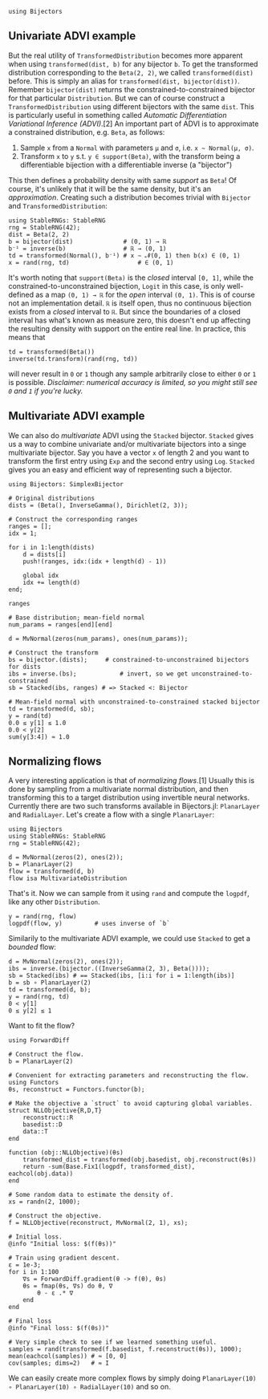 ```@setup advi
using Bijectors
```

## Univariate ADVI example

But the real utility of `TransformedDistribution` becomes more apparent when using `transformed(dist, b)` for any bijector `b`. To get the transformed distribution corresponding to the `Beta(2, 2)`, we called `transformed(dist)` before. This is simply an alias for `transformed(dist, bijector(dist))`. Remember `bijector(dist)` returns the constrained-to-constrained bijector for that particular `Distribution`. But we can of course construct a `TransformedDistribution` using different bijectors with the same `dist`. This is particularly useful in something called _Automatic Differentiation Variational Inference (ADVI)_.[2] An important part of ADVI is to approximate a constrained distribution, e.g. `Beta`, as follows:

 1. Sample `x` from a `Normal` with parameters `μ` and `σ`, i.e. `x ~ Normal(μ, σ)`.
 2. Transform `x` to `y` s.t. `y ∈ support(Beta)`, with the transform being a differentiable bijection with a differentiable inverse (a "bijector")

This then defines a probability density with same _support_ as `Beta`! Of course, it's unlikely that it will be the same density, but it's an _approximation_. Creating such a distribution becomes trivial with `Bijector` and `TransformedDistribution`:

```@repl advi
using StableRNGs: StableRNG
rng = StableRNG(42);
dist = Beta(2, 2)
b = bijector(dist)              # (0, 1) → ℝ
b⁻¹ = inverse(b)                # ℝ → (0, 1)
td = transformed(Normal(), b⁻¹) # x ∼ 𝓝(0, 1) then b(x) ∈ (0, 1)
x = rand(rng, td)                   # ∈ (0, 1)
```

It's worth noting that `support(Beta)` is the _closed_ interval `[0, 1]`, while the constrained-to-unconstrained bijection, `Logit` in this case, is only well-defined as a map `(0, 1) → ℝ` for the _open_ interval `(0, 1)`. This is of course not an implementation detail. `ℝ` is itself open, thus no continuous bijection exists from a _closed_ interval to `ℝ`. But since the boundaries of a closed interval has what's known as measure zero, this doesn't end up affecting the resulting density with support on the entire real line. In practice, this means that

```@repl advi
td = transformed(Beta())
inverse(td.transform)(rand(rng, td))
```

will never result in `0` or `1` though any sample arbitrarily close to either `0` or `1` is possible. _Disclaimer: numerical accuracy is limited, so you might still see `0` and `1` if you're lucky._

## Multivariate ADVI example

We can also do _multivariate_ ADVI using the `Stacked` bijector. `Stacked` gives us a way to combine univariate and/or multivariate bijectors into a singe multivariate bijector. Say you have a vector `x` of length 2 and you want to transform the first entry using `Exp` and the second entry using `Log`. `Stacked` gives you an easy and efficient way of representing such a bijector.

```@repl advi
using Bijectors: SimplexBijector

# Original distributions
dists = (Beta(), InverseGamma(), Dirichlet(2, 3));

# Construct the corresponding ranges
ranges = [];
idx = 1;

for i in 1:length(dists)
    d = dists[i]
    push!(ranges, idx:(idx + length(d) - 1))

    global idx
    idx += length(d)
end;

ranges

# Base distribution; mean-field normal
num_params = ranges[end][end]

d = MvNormal(zeros(num_params), ones(num_params));

# Construct the transform
bs = bijector.(dists);     # constrained-to-unconstrained bijectors for dists
ibs = inverse.(bs);            # invert, so we get unconstrained-to-constrained
sb = Stacked(ibs, ranges) # => Stacked <: Bijector

# Mean-field normal with unconstrained-to-constrained stacked bijector
td = transformed(d, sb);
y = rand(td)
0.0 ≤ y[1] ≤ 1.0
0.0 < y[2]
sum(y[3:4]) ≈ 1.0
```

## Normalizing flows

A very interesting application is that of _normalizing flows_.[1] Usually this is done by sampling from a multivariate normal distribution, and then transforming this to a target distribution using invertible neural networks. Currently there are two such transforms available in Bijectors.jl: `PlanarLayer` and `RadialLayer`. Let's create a flow with a single `PlanarLayer`:

```@setup normalizing-flows
using Bijectors
using StableRNGs: StableRNG
rng = StableRNG(42);
```

```@repl normalizing-flows
d = MvNormal(zeros(2), ones(2));
b = PlanarLayer(2)
flow = transformed(d, b)
flow isa MultivariateDistribution
```

That's it. Now we can sample from it using `rand` and compute the `logpdf`, like any other `Distribution`.

```@repl normalizing-flows
y = rand(rng, flow)
logpdf(flow, y)         # uses inverse of `b`
```

Similarily to the multivariate ADVI example, we could use `Stacked` to get a _bounded_ flow:

```@repl normalizing-flows
d = MvNormal(zeros(2), ones(2));
ibs = inverse.(bijector.((InverseGamma(2, 3), Beta())));
sb = Stacked(ibs) # == Stacked(ibs, [i:i for i = 1:length(ibs)]
b = sb ∘ PlanarLayer(2)
td = transformed(d, b);
y = rand(rng, td)
0 < y[1]
0 ≤ y[2] ≤ 1
```

Want to fit the flow?

```@repl normalizing-flows
using ForwardDiff

# Construct the flow.
b = PlanarLayer(2)

# Convenient for extracting parameters and reconstructing the flow.
using Functors
θs, reconstruct = Functors.functor(b);

# Make the objective a `struct` to avoid capturing global variables.
struct NLLObjective{R,D,T}
    reconstruct::R
    basedist::D
    data::T
end

function (obj::NLLObjective)(θs)
    transformed_dist = transformed(obj.basedist, obj.reconstruct(θs))
    return -sum(Base.Fix1(logpdf, transformed_dist), eachcol(obj.data))
end

# Some random data to estimate the density of.
xs = randn(2, 1000);

# Construct the objective.
f = NLLObjective(reconstruct, MvNormal(2, 1), xs);

# Initial loss.
@info "Initial loss: $(f(θs))"

# Train using gradient descent.
ε = 1e-3;
for i in 1:100
    ∇s = ForwardDiff.gradient(θ -> f(θ), θs)
    θs = fmap(θs, ∇s) do θ, ∇
        θ - ε .* ∇
    end
end

# Final loss
@info "Final loss: $(f(θs))"

# Very simple check to see if we learned something useful.
samples = rand(transformed(f.basedist, f.reconstruct(θs)), 1000);
mean(eachcol(samples)) # ≈ [0, 0]
cov(samples; dims=2)   # ≈ I
```

We can easily create more complex flows by simply doing `PlanarLayer(10) ∘ PlanarLayer(10) ∘ RadialLayer(10)` and so on.
